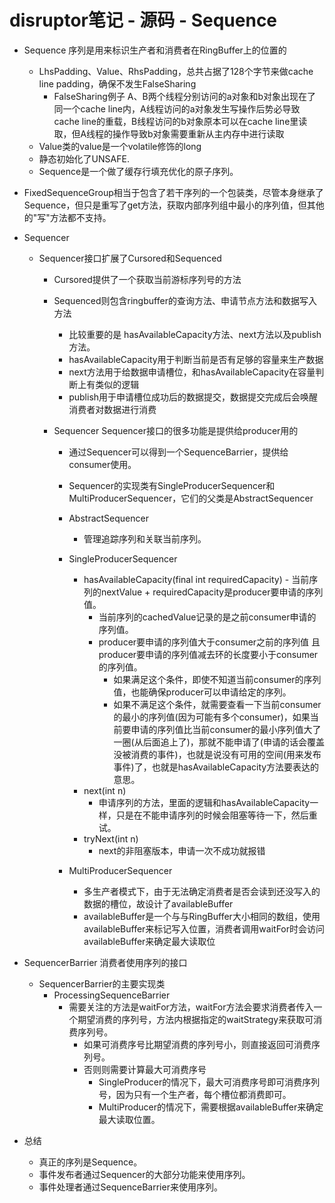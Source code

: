 # disruptor笔记 - 源码 - Sequence

- Sequence 序列是用来标识生产者和消费者在RingBuffer上的位置的
	- LhsPadding、Value、RhsPadding，总共占据了128个字节来做cache line padding，确保不发生FalseSharing
		- FalseSharing例子 A、B两个线程分别访问的a对象和b对象出现在了同一个cache line内，A线程访问的a对象发生写操作后势必导致cache line的重载，B线程访问的b对象原本可以在cache line里读取，但A线程的操作导致b对象需要重新从主内存中进行读取
	- Value类的value是一个volatile修饰的long
	- 静态初始化了UNSAFE.
	- Sequence是一个做了缓存行填充优化的原子序列。

- FixedSequenceGroup相当于包含了若干序列的一个包装类，尽管本身继承了Sequence，但只是重写了get方法，获取内部序列组中最小的序列值，但其他的"写"方法都不支持。

- Sequencer
	- Sequencer接口扩展了Cursored和Sequenced
		- Cursored提供了一个获取当前游标序列号的方法
		- Sequenced则包含ringbuffer的查询方法、申请节点方法和数据写入方法
			- 比较重要的是 hasAvailableCapacity方法、next方法以及publish方法。
			- hasAvailableCapacity用于判断当前是否有足够的容量来生产数据
			- next方法用于给数据申请槽位，和hasAvailableCapacity在容量判断上有类似的逻辑
			- publish用于申请槽位成功后的数据提交，数据提交完成后会唤醒消费者对数据进行消费
					
		- Sequencer Sequencer接口的很多功能是提供给producer用的
			- 通过Sequencer可以得到一个SequenceBarrier，提供给consumer使用。
   			- Sequencer的实现类有SingleProducerSequencer和MultiProducerSequencer，它们的父类是AbstractSequencer
       		- AbstractSequencer
       			- 管理追踪序列和关联当前序列。
       		- SingleProducerSequencer
       			- hasAvailableCapacity(final int requiredCapacity)
			    		- 当前序列的nextValue + requiredCapacity是producer要申请的序列值。
					- 当前序列的cachedValue记录的是之前consumer申请的序列值。
					- producer要申请的序列值大于consumer之前的序列值 且 producer要申请的序列值减去环的长度要小于consumer的序列值。
						- 如果满足这个条件，即使不知道当前consumer的序列值，也能确保producer可以申请给定的序列。
						- 如果不满足这个条件，就需要查看一下当前consumer的最小的序列值(因为可能有多个consumer)，如果当前要申请的序列值比当前consumer的最小序列值大了一圈(从后面追上了)，那就不能申请了(申请的话会覆盖没被消费的事件)，也就是说没有可用的空间(用来发布事件)了，也就是hasAvailableCapacity方法要表达的意思。
				- next(int n)
					- 申请序列的方法，里面的逻辑和hasAvailableCapacity一样，只是在不能申请序列的时候会阻塞等待一下，然后重试。
				- tryNext(int n)
					- next的非阻塞版本，申请一次不成功就报错
			
			- MultiProducerSequencer
				- 多生产者模式下，由于无法确定消费者是否会读到还没写入的数据的槽位，故设计了availableBuffer
				- availableBuffer是一个与与RingBuffer大小相同的数组，使用availableBuffer来标记写入位置，消费者调用waitFor时会访问availableBuffer来确定最大读取位
			
- SequencerBarrier 消费者使用序列的接口
	
	- SequencerBarrier的主要实现类
		- ProcessingSequenceBarrier
			- 需要关注的方法是waitFor方法，waitFor方法会要求消费者传入一个期望消费的序列号，方法内根据指定的waitStrategy来获取可消费序列号。
				- 如果可消费序号比期望消费的序列号小，则直接返回可消费序列号。
				- 否则则需要计算最大可消费序号
					- SingleProducer的情况下，最大可消费序号即可消费序列号，因为只有一个生产者，每个槽位都消费即可。
					- MultiProducer的情况下，需要根据availableBuffer来确定最大读取位置。

- 总结
	- 真正的序列是Sequence。
	- 事件发布者通过Sequencer的大部分功能来使用序列。
	- 事件处理者通过SequenceBarrier来使用序列。
